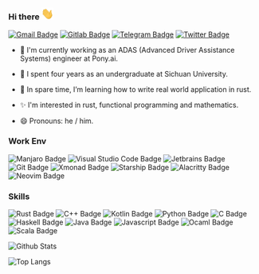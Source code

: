 ### Hi there  <img src="wave.gif" width="25">


[![Gmail Badge](https://img.shields.io/badge/Gmail-D14836?style=for-the-badge&logo=gmail&logoColor=white)](mailto:aa1203528272@gmail.com)
[![Gitlab Badge](https://img.shields.io/badge/GitLab-330F63?style=for-the-badge&logo=gitlab&logoColor=white)](https://gitlab.com/Azathoth1729)
[![Telegram Badge](https://img.shields.io/badge/Telegram-FFFFF0?style=for-the-badge&logo=telegram&logoColor=white)](https://t.me/azathothe)
[![Twitter Badge](https://img.shields.io/badge/Twitter-1DA1F2?style=for-the-badge&logo=twitter&logoColor=white)](https://twitter.com/azathoth1729)

- 💼 I'm currently working as an ADAS (Advanced Driver Assistance Systems) engineer at Pony.ai.

- 🏫 I spent four years as an undergraduate at Sichuan University.

- 🌱 In spare time, I’m learning how to write real world application in rust.

- ✨ I'm interested in rust, functional programming and mathematics.

- 😄 Pronouns: he / him.

### Work Env

![Manjaro Badge](https://img.shields.io/badge/manjaro-35BF5C?style=for-the-badge&logo=manjaro&logoColor=white)
![Visual Studio Code Badge](https://img.shields.io/badge/Visual_Studio_Code-0078D4?style=for-the-badge&logo=visual%20studio%20code&logoColor=white)
![Jetbrains Badge](https://img.shields.io/badge/Jetbrains-FF69B4?&style=for-the-badge&logo=jetbrains&logoColor=black)
![Git Badge](https://img.shields.io/badge/GIT-E44C30?style=for-the-badge&logo=git&logoColor=white)
![Xmonad Badge](https://img.shields.io/badge/Xmonad-red?style=for-the-badge)
![Starship Badge](https://img.shields.io/badge/starship-DD0B78?style=for-the-badge&logo=starship&logoColor=white)
![Alacritty Badge](https://img.shields.io/badge/alacritty-F46D01?style=for-the-badge&logo=alacritty&logoColor=white)
![Neovim Badge](https://img.shields.io/badge/NeoVim-%2357A143.svg?&style=for-the-badge&logo=neovim&logoColor=white)

### Skills

![Rust Badge](https://img.shields.io/badge/Rust-orange?style=for-the-badge&logo=rust&logoColor=black)
![C++ Badge](https://img.shields.io/badge/C%2B%2B-00599C?style=for-the-badge&logo=c%2B%2B&logoColor=white)
![Kotlin Badge](https://img.shields.io/badge/Kotlin-0095D5?&style=for-the-badge&logo=kotlin&logoColor=white)
![Python Badge](https://img.shields.io/badge/Python-6495ED?style=for-the-badge&logo=python&logoColor=white)
![C Badge](https://img.shields.io/badge/C-00599C?style=for-the-badge&logo=c&logoColor=white)
![Haskell Badge](https://img.shields.io/badge/Haskell-5e5086?style=for-the-badge&logo=haskell&logoColor=white)
![Java Badge](https://img.shields.io/badge/Java-ED8B00?style=for-the-badge&logo=java&logoColor=white)
![Javascript Badge](https://img.shields.io/badge/JavaScript-f2e34c?style=for-the-badge&logo=javascript&logoColor=black)
![Ocaml Badge](https://img.shields.io/badge/Ocaml-ffffe0?style=for-the-badge&logo=ocaml&logoColor=orange)
![Scala Badge](https://img.shields.io/badge/Scala-DC322F?style=for-the-badge&logo=scala&logoColor=white)

![Github Stats](https://github-readme-stats.vercel.app/api?username=Azathoth1729&count_private=true&show_icons=true&include_all_commits=true&theme=radical)

![Top Langs](https://github-readme-stats.vercel.app/api/top-langs/?username=Azathoth1729&hide=C,Makefile&layout=compact&langs_count=7&theme=radical)

<!-- ### Other hobbies

#### Games

- Love playing soul-like games: [DARK SOULS III][dark-souls-3] / [Elden Ring][elden-ring] /  [Hollow Knight][hollow-knight] ...
- FPS game: [CS:GO][csgo](used to play a lot)
- A freshman of Music game: [osu][osu] / [phigros][phigros]

#### Music

- Electronic music: [Melodic Dubstep][melodic-dubstep] / [Trance][trance]
- J-pop:  [Yoasobi][yoasobi] / [Zutomayo][zutomayo] / ...
- [Jay Chou][jaychou] / [JJ Lin][jjlin]
- [Touhou][touhou] Music -->

<!-- game -->
[dark-souls-3]: https://store.steampowered.com/app/374320/DARK_SOULS_III
[elden-ring]: https://en.bandainamcoent.eu/elden-ring/elden-ring
[hollow-knight]: https://www.hollowknight.com

[csgo]: https://blog.counter-strike.net

[osu]: https://osu.ppy.sh/
[phigros]: https://pigeon-games.com/phigros

<!-- music -->
[melodic-dubstep]: https://www.last.fm/tag/melodic+dubstep/wiki
[trance]: https://www.wikiwand.com/en/Trance_music

[tuyu]: https://tuyu-official.jp/en
[yoasobi]: https://www.yoasobi-music.jp
[zutomayo]: https://zutomayo.net
[mimimememimi]:http://www.mimimememimi.com/

[touhou]: https://www.wikiwand.com/en/Touhou_Project

[jaychou]: http://www.jvrmusic.com/artist/profile/1150822038412333056
[jjlin]: https://www.jjlin.com